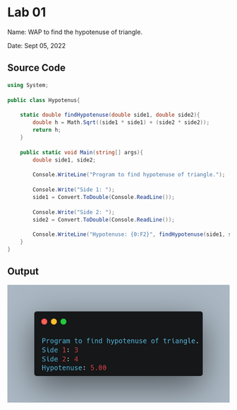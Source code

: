 # Lab 01

Name: WAP to find the hypotenuse of triangle.

Date: Sept 05, 2022

## Source Code

```csharp
using System;

public class Hypotenus{
    
    static double findHypotenuse(double side1, double side2){
        double h = Math.Sqrt((side1 * side1) + (side2 * side2));
        return h;
    }

    public static void Main(string[] args){
        double side1, side2;

        Console.WriteLine("Program to find hypotenuse of triangle.");

        Console.Write("Side 1: ");
        side1 = Convert.ToDouble(Console.ReadLine());

        Console.Write("Side 2: ");
        side2 = Convert.ToDouble(Console.ReadLine());

        Console.WriteLine("Hypotenuse: {0:F2}", findHypotenuse(side1, side2));
    }
}
```

## Output

![Program to find Hypotenuse of Triangle](./output.png)